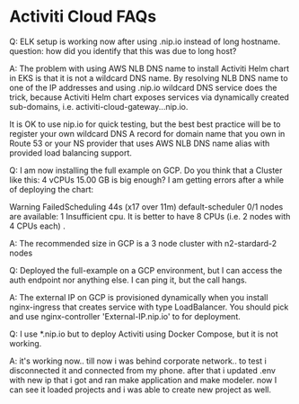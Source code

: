 # Activiti Cloud FAQs

Q: ELK setup is working now after using .nip.io instead of long hostname. question: how did you identify that this was due to long host?

A: The problem with using AWS NLB DNS name to install Activiti Helm chart in EKS is that it is not a wildcard DNS name. By resolving NLB DNS name to one of the IP addresses and using .nip.io wildcard DNS service does the trick, because Activiti Helm chart exposes services via dynamically created sub-domains, i.e. activiti-cloud-gateway...nip.io.

It is OK to use nip.io for quick testing, but the best best practice will be to register your own wildcard DNS A record for domain name that you own in Route 53 or your NS provider that uses AWS NLB DNS name alias with provided load balancing support.

Q: I am now installing the full example on GCP. Do you think that a Cluster like this: 4 vCPUs 15.00 GB is big enough? I am getting errors after a while of deploying the chart:

Warning FailedScheduling 44s \(x17 over 11m\) default-scheduler 0/1 nodes are available: 1 Insufficient cpu. It is better to have 8 CPUs \(i.e. 2 nodes with 4 CPUs each\) .

A: The recommended size in GCP is a 3 node cluster with n2-stardard-2 nodes

Q: Deployed the full-example on a GCP environment, but I can access the auth endpoint nor anything else. I can ping it, but the call hangs.

A: The external IP on GCP is provisioned dynamically when you install nginx-ingress that creates service with type LoadBalancer. You should pick and use nginx-controller 'External-IP.nip.io' to for deployment.

Q: I use \*.nip.io but to deploy Activiti using Docker Compose, but it is not working.

A: it's working now.. till now i was behind corporate network.. to test i disconnected it and connected from my phone. after that i updated .env with new ip that i got and ran make application and make modeler. now I can see it loaded projects and i was able to create new project as well.

